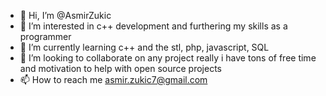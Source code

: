 - 👋 Hi, I’m @AsmirZukic
- 👀 I’m interested in c++ development and furthering my skills as a programmer
- 🌱 I’m currently learning c++ and the stl, php, javascript, SQL
- 💞️ I’m looking to collaborate on any project really i have tons of free time and motivation to help with open source projects
- 📫 How to reach me asmir.zukic7@gmail.com

<!---
AsmirZukic/AsmirZukic is a ✨ special ✨ repository because its `README.md` (this file) appears on your GitHub profile.
You can click the Preview link to take a look at your changes.
--->
